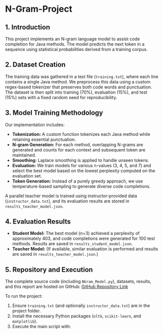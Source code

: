 # N-Gram-Project

## 1. Introduction
This project implements an N-gram language model to assist code completion for Java methods. The model predicts the next token in a sequence using statistical probabilities derived from a training corpus.

## 2. Dataset Creation
The training data was gathered in a text file (`training.txt`), where each line contains a single Java method. We preprocess this data using a custom regex-based tokenizer that preserves both code words and punctuation. The dataset is then split into training (70%), evaluation (15%), and test (15%) sets with a fixed random seed for reproducibility.

## 3. Model Training Methodology
Our implementation includes:
- **Tokenization:** A custom function tokenizes each Java method while retaining essential punctuation.
- **N-gram Generation:** For each method, overlapping N-grams are generated and counts for each context and subsequent token are maintained.
- **Smoothing:** Laplace smoothing is applied to handle unseen tokens.
- **Evaluation:** We train models for various n-values (3, 4, 5, and 7) and select the best model based on the lowest perplexity computed on the evaluation set.
- **Token Generation:** Instead of a purely greedy approach, we use temperature-based sampling to generate diverse code completions.

A parallel teacher model is trained using instructor-provided data (`instructor_data.txt`), and its evaluation results are stored in `results_teacher_model.json`.

## 4. Evaluation Results
- **Student Model:** The best model (n=3) achieved a perplexity of approximately 403, and code completions were generated for 100 test methods. Results are saved in `results_student_model.json`.
- **Teacher Model:** (If available, similar evaluation is performed and results are saved in `results_teacher_model.json`.)

## 5. Repository and Execution
The complete source code (including `NGram_Model.py`), datasets, results, and this report are hosted on GitHub:
[GitHub Repository Link]((https://github.com/Mohameddeidd/N-Gram-Project))

To run the project:
1. Ensure `training.txt` (and optionally `instructor_data.txt`) are in the project folder.
2. Install the necessary Python packages (`nltk`, `scikit-learn`, and `matplotlib`).
3. Execute the main script with:
